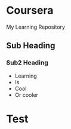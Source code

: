 # Coursera
My Learning Repository
## Sub Heading
### Sub2 Heading
* Learning
* Is
* Cool
* Or cooler
# Test
